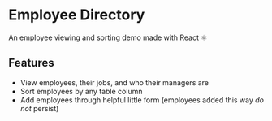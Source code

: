 Employee Directory
===

An employee viewing and sorting demo made with React :atom_symbol:

## Features

- View employees, their jobs, and who their managers are
- Sort employees by any table column
- Add employees through helpful little form (employees added this way *do not* persist)
